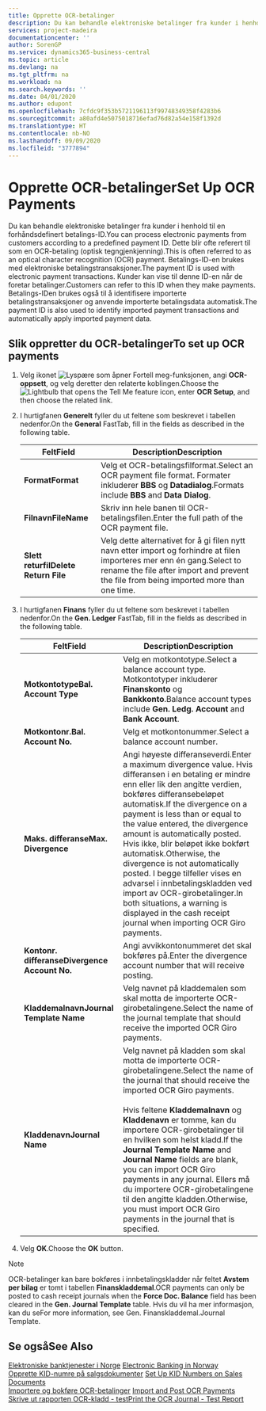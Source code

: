 ```yaml
---
title: Opprette OCR-betalinger
description: Du kan behandle elektroniske betalinger fra kunder i henhold til en forhåndsdefinert betalings-ID. Dette blir ofte referert til som en OCR-betaling (optisk tegngjenkjenning).
services: project-madeira
documentationcenter: ''
author: SorenGP
ms.service: dynamics365-business-central
ms.topic: article
ms.devlang: na
ms.tgt_pltfrm: na
ms.workload: na
ms.search.keywords: ''
ms.date: 04/01/2020
ms.author: edupont
ms.openlocfilehash: 7cfdc9f353b5721196113f99748349358f4283b6
ms.sourcegitcommit: a80afd4e5075018716efad76d82a54e158f1392d
ms.translationtype: HT
ms.contentlocale: nb-NO
ms.lasthandoff: 09/09/2020
ms.locfileid: "3777894"
---
```

# <a name="set-up-ocr-payments"></a><span data-ttu-id="5f4b8-104">Opprette OCR-betalinger</span><span class="sxs-lookup"><span data-stu-id="5f4b8-104">Set Up OCR Payments</span></span>
<span data-ttu-id="5f4b8-105">Du kan behandle elektroniske betalinger fra kunder i henhold til en forhåndsdefinert betalings-ID.</span><span class="sxs-lookup"><span data-stu-id="5f4b8-105">You can process electronic payments from customers according to a predefined payment ID.</span></span> <span data-ttu-id="5f4b8-106">Dette blir ofte referert til som en OCR-betaling (optisk tegngjenkjenning).</span><span class="sxs-lookup"><span data-stu-id="5f4b8-106">This is often referred to as an optical character recognition (OCR) payment.</span></span> <span data-ttu-id="5f4b8-107">Betalings-ID-en brukes med elektroniske betalingstransaksjoner.</span><span class="sxs-lookup"><span data-stu-id="5f4b8-107">The payment ID is used with electronic payment transactions.</span></span> <span data-ttu-id="5f4b8-108">Kunder kan vise til denne ID-en når de foretar betalinger.</span><span class="sxs-lookup"><span data-stu-id="5f4b8-108">Customers can refer to this ID when they make payments.</span></span> <span data-ttu-id="5f4b8-109">Betalings-IDen brukes også til å identifisere importerte betalingstransaksjoner og anvende importerte betalingsdata automatisk.</span><span class="sxs-lookup"><span data-stu-id="5f4b8-109">The payment ID is also used to identify imported payment transactions and automatically apply imported payment data.</span></span>  

## <a name="to-set-up-ocr-payments"></a><span data-ttu-id="5f4b8-110">Slik oppretter du OCR-betalinger</span><span class="sxs-lookup"><span data-stu-id="5f4b8-110">To set up OCR payments</span></span>  

1.  <span data-ttu-id="5f4b8-111">Velg ikonet ![Lyspære som åpner Fortell meg-funksjonen](../../media/ui-search/search_small.png "Fortell hva du vil gjøre"), angi **OCR-oppsett**, og velg deretter den relaterte koblingen.</span><span class="sxs-lookup"><span data-stu-id="5f4b8-111">Choose the ![Lightbulb that opens the Tell Me feature](../../media/ui-search/search_small.png "Tell me what you want to do") icon, enter **OCR Setup**, and then choose the related link.</span></span>  
2.  <span data-ttu-id="5f4b8-112">I hurtigfanen **Generelt** fyller du ut feltene som beskrevet i tabellen nedenfor.</span><span class="sxs-lookup"><span data-stu-id="5f4b8-112">On the **General** FastTab, fill in the fields as described in the following table.</span></span>  

    |<span data-ttu-id="5f4b8-113">Felt</span><span class="sxs-lookup"><span data-stu-id="5f4b8-113">Field</span></span>|<span data-ttu-id="5f4b8-114">Description</span><span class="sxs-lookup"><span data-stu-id="5f4b8-114">Description</span></span>|  
    |---------------------------------|---------------------------------------|  
    |<span data-ttu-id="5f4b8-115">**Format**</span><span class="sxs-lookup"><span data-stu-id="5f4b8-115">**Format**</span></span>|<span data-ttu-id="5f4b8-116">Velg et OCR-betalingsfilformat.</span><span class="sxs-lookup"><span data-stu-id="5f4b8-116">Select an OCR payment file format.</span></span> <span data-ttu-id="5f4b8-117">Formater inkluderer **BBS** og **Datadialog**.</span><span class="sxs-lookup"><span data-stu-id="5f4b8-117">Formats include **BBS** and **Data Dialog**.</span></span>|  
    |<span data-ttu-id="5f4b8-118">**Filnavn**</span><span class="sxs-lookup"><span data-stu-id="5f4b8-118">**FileName**</span></span>|<span data-ttu-id="5f4b8-119">Skriv inn hele banen til OCR-betalingsfilen.</span><span class="sxs-lookup"><span data-stu-id="5f4b8-119">Enter the full path of the OCR payment file.</span></span>|  
    |<span data-ttu-id="5f4b8-120">**Slett returfil**</span><span class="sxs-lookup"><span data-stu-id="5f4b8-120">**Delete Return File**</span></span>|<span data-ttu-id="5f4b8-121">Velg dette alternativet for å gi filen nytt navn etter import og forhindre at filen importeres mer enn én gang.</span><span class="sxs-lookup"><span data-stu-id="5f4b8-121">Select to rename the file after import and prevent the file from being imported more than one time.</span></span>|  

3.  <span data-ttu-id="5f4b8-122">I hurtigfanen **Finans** fyller du ut feltene som beskrevet i tabellen nedenfor.</span><span class="sxs-lookup"><span data-stu-id="5f4b8-122">On the **Gen. Ledger** FastTab, fill in the fields as described in the following table.</span></span>  

    |<span data-ttu-id="5f4b8-123">Felt</span><span class="sxs-lookup"><span data-stu-id="5f4b8-123">Field</span></span>|<span data-ttu-id="5f4b8-124">Description</span><span class="sxs-lookup"><span data-stu-id="5f4b8-124">Description</span></span>|  
    |---------------------------------|---------------------------------------|  
    |<span data-ttu-id="5f4b8-125">**Motkontotype**</span><span class="sxs-lookup"><span data-stu-id="5f4b8-125">**Bal. Account Type**</span></span>|<span data-ttu-id="5f4b8-126">Velg en motkontotype.</span><span class="sxs-lookup"><span data-stu-id="5f4b8-126">Select a balance account type.</span></span> <span data-ttu-id="5f4b8-127">Motkontotyper inkluderer **Finanskonto** og **Bankkonto**.</span><span class="sxs-lookup"><span data-stu-id="5f4b8-127">Balance account types include **Gen. Ledg. Account** and **Bank Account**.</span></span>|  
    |<span data-ttu-id="5f4b8-128">**Motkontonr.**</span><span class="sxs-lookup"><span data-stu-id="5f4b8-128">**Bal. Account No.**</span></span>|<span data-ttu-id="5f4b8-129">Velg et motkontonummer.</span><span class="sxs-lookup"><span data-stu-id="5f4b8-129">Select a balance account number.</span></span>|  
    |<span data-ttu-id="5f4b8-130">**Maks. differanse**</span><span class="sxs-lookup"><span data-stu-id="5f4b8-130">**Max. Divergence**</span></span>|<span data-ttu-id="5f4b8-131">Angi høyeste differanseverdi.</span><span class="sxs-lookup"><span data-stu-id="5f4b8-131">Enter a maximum divergence value.</span></span> <span data-ttu-id="5f4b8-132">Hvis differansen i en betaling er mindre enn eller lik den angitte verdien, bokføres differansebeløpet automatisk.</span><span class="sxs-lookup"><span data-stu-id="5f4b8-132">If the divergence on a payment is less than or equal to the value entered, the divergence amount is automatically posted.</span></span> <span data-ttu-id="5f4b8-133">Hvis ikke, blir beløpet ikke bokført automatisk.</span><span class="sxs-lookup"><span data-stu-id="5f4b8-133">Otherwise, the divergence is not automatically posted.</span></span> <span data-ttu-id="5f4b8-134">I begge tilfeller vises en advarsel i innbetalingskladden ved import av OCR-girobetalinger.</span><span class="sxs-lookup"><span data-stu-id="5f4b8-134">In both situations, a warning is displayed in the cash receipt journal when importing OCR Giro payments.</span></span>|  
    |<span data-ttu-id="5f4b8-135">**Kontonr. differanse**</span><span class="sxs-lookup"><span data-stu-id="5f4b8-135">**Divergence Account No.**</span></span>|<span data-ttu-id="5f4b8-136">Angi avvikkontonummeret det skal bokføres på.</span><span class="sxs-lookup"><span data-stu-id="5f4b8-136">Enter the divergence account number that will receive posting.</span></span>|  
    |<span data-ttu-id="5f4b8-137">**Kladdemalnavn**</span><span class="sxs-lookup"><span data-stu-id="5f4b8-137">**Journal Template Name**</span></span>|<span data-ttu-id="5f4b8-138">Velg navnet på kladdemalen som skal motta de importerte OCR-girobetalingene.</span><span class="sxs-lookup"><span data-stu-id="5f4b8-138">Select the name of the journal template that should receive the imported OCR Giro payments.</span></span>|  
    |<span data-ttu-id="5f4b8-139">**Kladdenavn**</span><span class="sxs-lookup"><span data-stu-id="5f4b8-139">**Journal Name**</span></span>|<span data-ttu-id="5f4b8-140">Velg navnet på kladden som skal motta de importerte OCR-girobetalingene.</span><span class="sxs-lookup"><span data-stu-id="5f4b8-140">Select the name of the journal that should receive the imported OCR Giro payments.</span></span><br /><br /> <span data-ttu-id="5f4b8-141">Hvis feltene **Kladdemalnavn** og **Kladdenavn** er tomme, kan du importere OCR-girobetalinger til en hvilken som helst kladd.</span><span class="sxs-lookup"><span data-stu-id="5f4b8-141">If the **Journal Template Name** and **Journal Name** fields are blank, you can import OCR Giro payments in any journal.</span></span> <span data-ttu-id="5f4b8-142">Ellers må du importere OCR-girobetalingene til den angitte kladden.</span><span class="sxs-lookup"><span data-stu-id="5f4b8-142">Otherwise, you must import OCR Giro payments in the journal that is specified.</span></span>|  

4.  <span data-ttu-id="5f4b8-143">Velg **OK**.</span><span class="sxs-lookup"><span data-stu-id="5f4b8-143">Choose the **OK** button.</span></span>  

> [!NOTE]  
>  <span data-ttu-id="5f4b8-144">OCR-betalinger kan bare bokføres i innbetalingskladder når feltet **Avstem per bilag** er tomt i tabellen **Finanskladdemal**.</span><span class="sxs-lookup"><span data-stu-id="5f4b8-144">OCR payments can only be posted to cash receipt journals when the **Force Doc. Balance** field has been cleared in the **Gen. Journal Template** table.</span></span> <span data-ttu-id="5f4b8-145">Hvis du vil ha mer informasjon, kan du se</span><span class="sxs-lookup"><span data-stu-id="5f4b8-145">For more information, see Gen.</span></span> <span data-ttu-id="5f4b8-146">Finanskladdemal.</span><span class="sxs-lookup"><span data-stu-id="5f4b8-146">Journal Template.</span></span>  

## <a name="see-also"></a><span data-ttu-id="5f4b8-147">Se også</span><span class="sxs-lookup"><span data-stu-id="5f4b8-147">See Also</span></span>  
 <span data-ttu-id="5f4b8-148">[Elektroniske banktjenester i Norge](electronic-banking-in-norway.md) </span><span class="sxs-lookup"><span data-stu-id="5f4b8-148">[Electronic Banking in Norway](electronic-banking-in-norway.md) </span></span>  
 <span data-ttu-id="5f4b8-149">[Opprette KID-numre på salgsdokumenter](how-to-set-up-kid-numbers-on-sales-documents.md) </span><span class="sxs-lookup"><span data-stu-id="5f4b8-149">[Set Up KID Numbers on Sales Documents](how-to-set-up-kid-numbers-on-sales-documents.md) </span></span>  
 <span data-ttu-id="5f4b8-150">[Importere og bokføre OCR-betalinger](how-to-import-and-post-ocr-payments.md) </span><span class="sxs-lookup"><span data-stu-id="5f4b8-150">[Import and Post OCR Payments](how-to-import-and-post-ocr-payments.md) </span></span>  
 [<span data-ttu-id="5f4b8-151">Skrive ut rapporten OCR-kladd - test</span><span class="sxs-lookup"><span data-stu-id="5f4b8-151">Print the OCR Journal - Test Report</span></span>](how-to-print-the-ocr-journal-test-report.md)   
 

